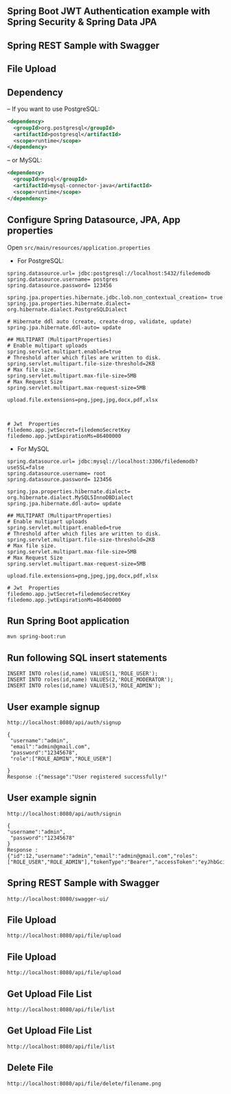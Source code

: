 ## Spring Boot JWT Authentication example with Spring Security & Spring Data JPA
## Spring REST Sample with Swagger
## File Upload

## Dependency
– If you want to use PostgreSQL:
```xml
<dependency>
  <groupId>org.postgresql</groupId>
  <artifactId>postgresql</artifactId>
  <scope>runtime</scope>
</dependency>
```
– or MySQL:
```xml
<dependency>
  <groupId>mysql</groupId>
  <artifactId>mysql-connector-java</artifactId>
  <scope>runtime</scope>
</dependency>
```
## Configure Spring Datasource, JPA, App properties
Open `src/main/resources/application.properties`
- For PostgreSQL:
```
spring.datasource.url= jdbc:postgresql://localhost:5432/filedemodb
spring.datasource.username= postgres
spring.datasource.password= 123456

spring.jpa.properties.hibernate.jdbc.lob.non_contextual_creation= true
spring.jpa.properties.hibernate.dialect= org.hibernate.dialect.PostgreSQLDialect

# Hibernate ddl auto (create, create-drop, validate, update)
spring.jpa.hibernate.ddl-auto= update

## MULTIPART (MultipartProperties)
# Enable multipart uploads
spring.servlet.multipart.enabled=true
# Threshold after which files are written to disk.
spring.servlet.multipart.file-size-threshold=2KB
# Max file size.
spring.servlet.multipart.max-file-size=5MB
# Max Request Size
spring.servlet.multipart.max-request-size=5MB

upload.file.extensions=png,jpeg,jpg,docx,pdf,xlsx



# Jwt  Properties
filedemo.app.jwtSecret=filedemoSecretKey
filedemo.app.jwtExpirationMs=86400000
```
- For MySQL
```
spring.datasource.url= jdbc:mysql://localhost:3306/filedemodb?useSSL=false
spring.datasource.username= root
spring.datasource.password= 123456

spring.jpa.properties.hibernate.dialect= org.hibernate.dialect.MySQL5InnoDBDialect
spring.jpa.hibernate.ddl-auto= update

## MULTIPART (MultipartProperties)
# Enable multipart uploads
spring.servlet.multipart.enabled=true
# Threshold after which files are written to disk.
spring.servlet.multipart.file-size-threshold=2KB
# Max file size.
spring.servlet.multipart.max-file-size=5MB
# Max Request Size
spring.servlet.multipart.max-request-size=5MB

upload.file.extensions=png,jpeg,jpg,docx,pdf,xlsx

# Jwt  Properties
filedemo.app.jwtSecret=filedemoSecretKey
filedemo.app.jwtExpirationMs=86400000
```
## Run Spring Boot application
```
mvn spring-boot:run
```

## Run following SQL insert statements
```
INSERT INTO roles(id,name) VALUES(1,'ROLE_USER');
INSERT INTO roles(id,name) VALUES(2,'ROLE_MODERATOR');
INSERT INTO roles(id,name) VALUES(3,'ROLE_ADMIN');
```

## User example signup
```
http://localhost:8080/api/auth/signup
   
{ 
 "username":"admin",
 "email":"admin@gmail.com",
 "password":"12345678",
 "role":["ROLE_ADMIN","ROLE_USER"]
 
}
Response :{"message":"User registered successfully!"
```


## User example signin
```
http://localhost:8080/api/auth/signin
   
{
"username":"admin",
 "password":"12345678"
}
Response :{"id":12,"username":"admin","email":"admin@gmail.com","roles":["ROLE_USER","ROLE_ADMIN"],"tokenType":"Bearer","accessToken":"eyJhbGciOiJIUzUxMiJ9.eyJzdWIiOiJhZG1pbiIsImlhdCI6MTYxMDMwNjU3OCwiZXhwIjoxNjEwMzkyOTc4fQ.w_9OpC2kwdBUvGOK7A6xEzpmxqNZHwtvM0uKABYb3EOspYdHOH35x8IbH0KFomzZQlZmyUczoiZoZNB8d2rhmQ"}
```

## Spring REST Sample with Swagger
```
http://localhost:8080/swagger-ui/
```


## File Upload  
```
http://localhost:8080/api/file/upload
```


## File Upload 
```
http://localhost:8080/api/file/upload
```


## Get Upload File List
```
http://localhost:8080/api/file/list
```
## Get Upload File List
```
http://localhost:8080/api/file/list

```


## Delete File 
```
http://localhost:8080/api/file/delete/filename.png
```


